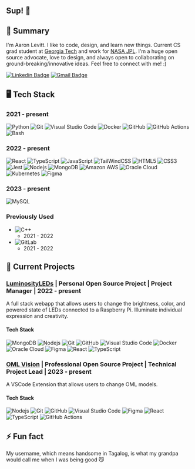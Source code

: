 ## Sup! 👋

## 🚀 Summary

I'm Aaron Levitt. I like to code, design, and learn new things.  Current CS grad student at [Georgia Tech](https://www.gatech.edu) and work for [NASA JPL](https://www.jpl.nasa.gov). I'm a huge open source advocate, love to design, and always open to collaborating on ground-breaking/innovative ideas. Feel free to connect with me! :)

[![Linkedin Badge](https://img.shields.io/badge/-Aaron%20Levitt-blue?style=for-the-badge&logo=linkedin&logoColor=white&link=https://www.linkedin.com/in/aaron-levitt-91534620a)](https://www.linkedin.com/in/aaron-levitt-91534620a)
[![Gmail Badge](https://img.shields.io/badge/-aaronlevitt7@gmail.com-c14438?style=for-the-badge&logo=Gmail&logoColor=white&link=mailto:aaronlevitt7@gmail.com)](mailto:aaronlevitt7@gmail.com)

## 🖥️ Tech Stack

<!-- Variant style
### Frontend
- ![React](https://img.shields.io/badge/-ReactJs-61DAFB?logo=react&logoColor=white&style=for-the-badge) 
    - 2022 - present
- ![TypeScript](https://shields.io/badge/TypeScript-3178C6?logo=TypeScript&logoColor=000&style=for-the-badge)
    - 2022 - present
- ![JavaScript](https://shields.io/badge/JavaScript-F7DF1E?logo=JavaScript&logoColor=000&style=for-the-badge)
    - 2022 - present
- ![TailWindCSS](https://img.shields.io/badge/TailwindCSS-38B2AC?style=for-the-badge&logo=tailwindcss&logoColor=white)
    - 2022 - present
- ![HTML5](https://img.shields.io/badge/-HTML5-E34F26?style=for-the-badge&logo=html5&logoColor=white)
    - 2022 - present
- ![CSS3](https://img.shields.io/badge/-CSS3-1572B6?style=for-the-badge&logo=css3)
    - 2022 - present
- ![Jest](https://img.shields.io/badge/Jest-323330?style=for-the-badge&logo=Jest&logoColor=white)
    - 2022 - present
 
### Backend 

- ![Nodejs](https://img.shields.io/badge/-Nodejs-black?style=for-the-badge&logo=Node.js)
    - 2022 - present
- ![Python](https://img.shields.io/badge/python-3670A0?style=for-the-badge&logo=python&logoColor=ffdd54)
    - 2021 - present
- ![C++](https://img.shields.io/badge/C++-00599C?style=for-the-badge&logo=C%2B%2B&logoColor=white)
    - 2021 - 2022 

### Databases
- ![MongoDB](https://img.shields.io/badge/-MongoDB-13aa52?style=for-the-badge&logo=mongodb&logoColor=white)
    - 2022 - present
- ![MySQL](https://img.shields.io/badge/-MySQL-4479A1?style=for-the-badge&logo=mysql&labelColor=4479A1&logoColor=FFF)
    - 2023 - present

### Cloud 
- ![Amazon AWS](https://img.shields.io/badge/Amazon%20AWS-232F3E?style=for-the-badge&logo=amazon-aws)
    - 2022 - present 
- ![Oracle Cloud](https://img.shields.io/badge/Oracle%20Cloud-C74634?style=for-the-badge&logo=oracle)
    - 2022 - present

### Other Tools
- ![Git](https://img.shields.io/badge/-Git-097969?style=for-the-badge&logo=git)
    - 2021 - present
- ![GitHub](https://img.shields.io/badge/-GitHub-181717?style=for-the-badge&logo=github)
    - 2021 - present
- ![GitLab](https://img.shields.io/badge/-GitLab-FCA121?style=for-the-badge&logo=gitlab)
    - 2021 - 2022
- ![Docker](https://img.shields.io/badge/-Docker-0db7ed?style=for-the-badge&logo=docker)
    - 2021 - present
- ![Kubernetes](https://img.shields.io/badge/-Kubernetes-0c0c0c?style=for-the-badge&logo=kubernetes)
    - 2022 - present
- ![Figma](https://img.shields.io/badge/-Figma-a259ff?style=for-the-badge&logo=figma)
    - 2022 - present 
- ![Visual Studio Code](https://img.shields.io/badge/Visual%20Studio%20Code-007ACC?logo=visualstudiocode&logoColor=fff&style=for-the-badge)
    - 2021 - present
-->

### 2021 - present
![Python](https://img.shields.io/badge/python-3670A0?style=for-the-badge&logo=python&logoColor=ffdd54)
![Git](https://img.shields.io/badge/-Git-097969?style=for-the-badge&logo=git)
![Visual Studio Code](https://img.shields.io/badge/Visual%20Studio%20Code-007ACC?logo=visualstudiocode&logoColor=fff&style=for-the-badge)
![Docker](https://img.shields.io/badge/-Docker-0db7ed?style=for-the-badge&logo=docker)
![GitHub](https://img.shields.io/badge/-GitHub-181717?style=for-the-badge&logo=github)
![GitHub Actions](https://img.shields.io/badge/-GitHub%20Actions-555555?style=for-the-badge&logo=github)
![Bash](https://img.shields.io/badge/Bash-4EAA25?style=for-the-badge&logo=gnubash&logoColor=white)

### 2022 - present
![React](https://img.shields.io/badge/-ReactJs-61DAFB?logo=react&logoColor=white&style=for-the-badge) 
![TypeScript](https://shields.io/badge/TypeScript-3178C6?logo=TypeScript&logoColor=000&style=for-the-badge)
![JavaScript](https://shields.io/badge/JavaScript-F7DF1E?logo=JavaScript&logoColor=000&style=for-the-badge)
![TailWindCSS](https://img.shields.io/badge/TailwindCSS-38B2AC?style=for-the-badge&logo=tailwindcss&logoColor=white)
![HTML5](https://img.shields.io/badge/-HTML5-E34F26?style=for-the-badge&logo=html5&logoColor=white)
![CSS3](https://img.shields.io/badge/-CSS3-1572B6?style=for-the-badge&logo=css3)
![Jest](https://img.shields.io/badge/Jest-323330?style=for-the-badge&logo=Jest&logoColor=white)
![Nodejs](https://img.shields.io/badge/-Nodejs-black?style=for-the-badge&logo=Node.js)
![MongoDB](https://img.shields.io/badge/-MongoDB-13aa52?style=for-the-badge&logo=mongodb&logoColor=white)
![Amazon AWS](https://img.shields.io/badge/Amazon%20AWS-232F3E?style=for-the-badge&logo=amazon)
![Oracle Cloud](https://img.shields.io/badge/Oracle%20Cloud-C74634?style=for-the-badge&logo=oracle)
![Kubernetes](https://img.shields.io/badge/-Kubernetes-0c0c0c?style=for-the-badge&logo=kubernetes)
![Figma](https://img.shields.io/badge/-Figma-black?style=for-the-badge&logo=figma)
 
### 2023 - present 
![MySQL](https://img.shields.io/badge/-MySQL-4479A1?style=for-the-badge&logo=mysql&labelColor=4479A1&logoColor=FFF)

### Previously Used
- ![C++](https://img.shields.io/badge/C++-00599C?style=for-the-badge&logo=C%2B%2B&logoColor=white)
    - 2021 - 2022 
- ![GitLab](https://img.shields.io/badge/-GitLab-FCA121?style=for-the-badge&logo=gitlab)
    - 2021 - 2022
 
## 🌱 Current Projects

### [LuminosityLEDs](https://github.com/luminosityleds) | Personal Open Source Project | Project Manager | 2022 - present
A full stack webapp that allows users to change the brightness, color, and powered state of LEDs connected to a Raspberry Pi.  Illuminate individual expression and creativity.

#### Tech Stack
![MongoDB](https://img.shields.io/badge/-MongoDB-13aa52?style=for-the-badge&logo=mongodb&logoColor=white)
![Nodejs](https://img.shields.io/badge/-Nodejs-black?style=for-the-badge&logo=Node.js)
![Git](https://img.shields.io/badge/-Git-097969?style=for-the-badge&logo=git)
![GitHub](https://img.shields.io/badge/-GitHub-181717?style=for-the-badge&logo=github)
![Visual Studio Code](https://img.shields.io/badge/Visual%20Studio%20Code-007ACC?logo=visualstudiocode&logoColor=fff&style=for-the-badge)
![Docker](https://img.shields.io/badge/-Docker-0db7ed?style=for-the-badge&logo=docker)
![Oracle Cloud](https://img.shields.io/badge/Oracle%20Cloud-C74634?style=for-the-badge&logo=oracle)
![Figma](https://img.shields.io/badge/-Figma-a259ff?style=for-the-badge&logo=figma)
![React](https://img.shields.io/badge/-ReactJs-61DAFB?logo=react&logoColor=white&style=for-the-badge) 
![TypeScript](https://shields.io/badge/TypeScript-3178C6?logo=TypeScript&logoColor=000&style=for-the-badge)

### [OML Vision](https://github.com/opencaesar/oml-vision) | Professional Open Source Project | Technical Project Lead | 2023 - present
A VSCode Extension that allows users to change OML models.

#### Tech Stack
![Nodejs](https://img.shields.io/badge/-Nodejs-black?style=for-the-badge&logo=Node.js)
![Git](https://img.shields.io/badge/-Git-097969?style=for-the-badge&logo=git)
![GitHub](https://img.shields.io/badge/-GitHub-181717?style=for-the-badge&logo=github)
![Visual Studio Code](https://img.shields.io/badge/Visual%20Studio%20Code-007ACC?logo=visualstudiocode&logoColor=fff&style=for-the-badge)
![Figma](https://img.shields.io/badge/-Figma-a259ff?style=for-the-badge&logo=figma)
![React](https://img.shields.io/badge/-ReactJs-61DAFB?logo=react&logoColor=white&style=for-the-badge) 
![TypeScript](https://shields.io/badge/TypeScript-3178C6?logo=TypeScript&logoColor=000&style=for-the-badge)
![GitHub Actions](https://img.shields.io/badge/-GitHub%20Actions-555555?style=for-the-badge&logo=github)

## ⚡ Fun fact
My username, which means handsome in Tagalog, is what my grandpa would call me when I was being good 😼  

<!--
**pogi7/pogi7** is a ✨ _special_ ✨ repository because its `README.md` (this file) appears on your GitHub profile.

Here are some ideas to get you started:

- 🔭 I’m currently working on ...
- 🌱 I’m currently learning ...
- 👯 I’m looking to collaborate on ...
- 🤔 I’m looking for help with ...
- 💬 Ask me about ...
- 📫 How to reach me: ...
- 😄 Pronouns: ...
- ⚡ Fun fact: ...
-->
